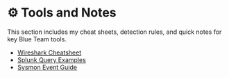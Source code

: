 # ⚙️ Tools and Notes

This section includes my cheat sheets, detection rules, and quick notes for key Blue Team tools.
- [Wireshark Cheatsheet](Wireshark-Cheatsheet.md)
- [Splunk Query Examples](Splunk-Queries.md)
- [Sysmon Event Guide](Sysmon-Events.md)
